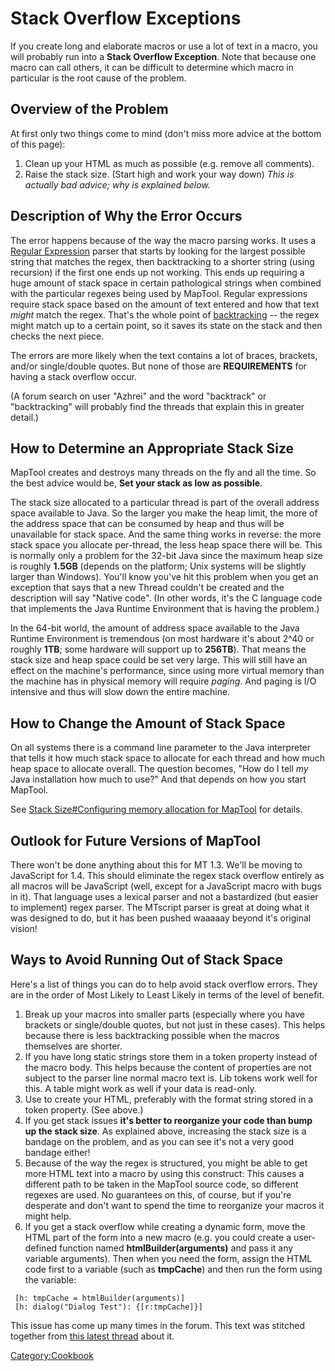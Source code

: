 # Stack Overflow Exceptions

If you create long and elaborate macros or use a lot of text in a macro,
you will probably run into a **Stack Overflow Exception**. Note that
because one macro can call others, it can be difficult to determine
which macro in particular is the root cause of the problem.

## Overview of the Problem

At first only two things come to mind (don't miss more advice at the
bottom of this page):

1.  Clean up your HTML as much as possible (e.g. remove all comments).
2.  Raise the stack size. (Start high and work your way down) *This is
    actually bad advice; why is explained below.*

## Description of Why the Error Occurs

The error happens because of the way the macro parsing works. It uses a
[Regular Expression](http://en.wikipedia.org/wiki/Regular_expression)
parser that starts by looking for the largest possible string that
matches the regex, then backtracking to a shorter string (using
recursion) if the first one ends up not working. This ends up requiring
a huge amount of stack space in certain pathological strings when
combined with the particular regexes being used by MapTool. Regular
expressions require stack space based on the amount of text entered and
how that text *might* match the regex. That's the whole point of
[backtracking](http://en.wikipedia.org/wiki/Backtracking) -- the regex
might match up to a certain point, so it saves its state on the stack
and then checks the next piece.

The errors are more likely when the text contains a lot of braces,
brackets, and/or single/double quotes. But none of those are
**REQUIREMENTS** for having a stack overflow occur.

(A forum search on user "Azhrei" and the word "backtrack" or
"backtracking" will probably find the threads that explain this in
greater detail.)

## How to Determine an Appropriate Stack Size

MapTool creates and destroys many threads on the fly and all the time.
So the best advice would be, **Set your stack as low as possible**.

The stack size allocated to a particular thread is part of the overall
address space available to Java. So the larger you make the heap limit,
the more of the address space that can be consumed by heap and thus will
be unavailable for stack space. And the same thing works in reverse: the
more stack space you allocate per-thread, the less heap space there will
be. This is normally only a problem for the 32-bit Java since the
maximum heap size is roughly **1.5GB** (depends on the platform; Unix
systems will be slightly larger than Windows). You'll know you've hit
this problem when you get an exception that says that a new Thread
couldn't be created and the description will say "Native code". (In
other words, it's the C language code that implements the Java Runtime
Environment that is having the problem.)

In the 64-bit world, the amount of address space available to the Java
Runtime Environment is tremendous (on most hardware it's about 2^40 or
roughly **1TB**; some hardware will support up to **256TB**). That means
the stack size and heap space could be set very large. This will still
have an effect on the machine's performance, since using more virtual
memory than the machine has in physical memory will require *paging*.
And paging is I/O intensive and thus will slow down the entire machine.

## How to Change the Amount of Stack Space

On all systems there is a command line parameter to the Java interpreter
that tells it how much stack space to allocate for each thread and how
much heap space to allocate overall. The question becomes, "How do I
tell *my* Java installation how much to use?" And that depends on how
you start MapTool.

See [Stack Size\#Configuring memory allocation for
MapTool](Stack_Size#Configuring_memory_allocation_for_MapTool "wikilink")
for details.

## Outlook for Future Versions of MapTool

There won't be done anything about this for MT 1.3. We'll be moving to
JavaScript for 1.4. This should eliminate the regex stack overflow
entirely as all macros will be JavaScript (well, except for a JavaScript
macro with bugs in it). That language uses a lexical parser and not a
bastardized (but easier to implement) regex parser. The MTscript parser
is great at doing what it was designed to do, but it has been pushed
waaaaay beyond it's original vision\!

## Ways to Avoid Running Out of Stack Space

Here's a list of things you can do to help avoid stack overflow errors.
They are in the order of Most Likely to Least Likely in terms of the
level of benefit.

1.  Break up your macros into smaller parts (especially where you have
    brackets or single/double quotes, but not just in these cases). This
    helps because there is less backtracking possible when the macros
    themselves are shorter.
2.  If you have long static strings store them in a token property
    instead of the macro body. This helps because the content of
    properties are not subject to the parser line normal macro text is.
    Lib tokens work well for this. A table might work as well if your
    data is read-only.
3.  Use  to create your HTML, preferably with the format string stored
    in a token property. (See above.)
4.  If you get stack issues **it's better to reorganize your code than
    bump up the stack size**. As explained above, increasing the stack
    size is a bandage on the problem, and as you can see it's not a very
    good bandage either\!
5.  Because of the way the regex is structured, you might be able to get
    more HTML text into a macro by using this construct:  This causes a
    different path to be taken in the MapTool source code, so different
    regexes are used. No guarantees on this, of course, but if you're
    desperate and don't want to spend the time to reorganize your macros
    it might help.
6.  If you get a stack overflow while creating a dynamic form, move the
    HTML part of the form into a new macro (e.g. you could create a
    user-defined function named **htmlBuilder(arguments)** and pass it
    any variable arguments). Then when you need the form, assign the
    HTML code first to a variable (such as **tmpCache**) and then run
    the form using the variable:

` [h: tmpCache = htmlBuilder(arguments)]`
` [h: dialog("Dialog Test"): {[r:tmpCache]}]`

This issue has come up many times in the forum. This text was stitched
together from [this latest
thread](http://forums.rptools.net/viewtopic.php?p=192126#p192126) about
it.

[Category:Cookbook](Category:Cookbook "wikilink")
